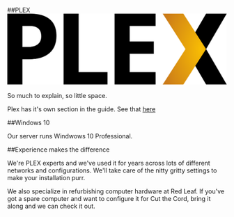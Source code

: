 ##PLEX
![Plex logo](../img/plex.png)

So much to explain, so little space.

Plex has it's own section in the guide. See that [here](/PLEX/PLEX)

##Windows 10

Our server runs Windwows 10 Professional. 

##Experience makes the difference

We're PLEX experts and we've used it for years across lots of different networks and configurations. We'll take care of the nitty gritty settings to make your installation purr.

We also specialize in refurbishing computer hardware at Red Leaf. If you've got a spare computer and want to configure it for Cut the Cord, bring it along and we can check it out.
